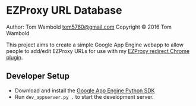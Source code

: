 EZProxy URL Database
====================

Author: Tom Wambold <tom5760@gmail.com>
Copyright © 2016 Tom Wambold

This project aims to create a simple Google App Engine webapp to allow people
to add/edit EZProxy URLs for use with my [EZProxy redirect Chrome plugin][plugin].

[plugin]: http://chrome.google.com/webstore/detail/gfhnhcbpnnnlefhobdnmhenofhfnnfhi

Developer Setup
---------------

* Download and install the [Google App Engine Python SDK][sdk]
* Run `dev_appserver.py .` to start the development server.

[sdk]: https://cloud.google.com/appengine/downloads?hl=en#Google_App_Engine_SDK_for_Python
